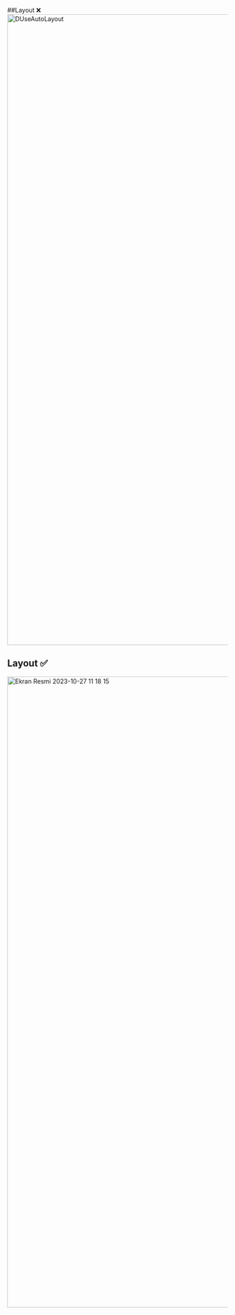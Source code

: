 ##Layout ❌
<img width="1440" alt="DUseAutoLayout" src="https://github.com/ahmettunahanbekdas/100DaysOfSwift/assets/97003033/bebcc154-4283-4cf4-bbac-8e6ab4bad67b">


## Layout ✅
<img width="1440" alt="Ekran Resmi 2023-10-27 11 18 15" src="https://github.com/ahmettunahanbekdas/100DaysOfSwift/assets/97003033/923db19f-2ae7-44b4-a8c8-fecb27b714b5">



